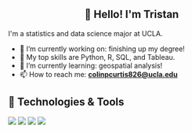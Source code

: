 <h2 align="center">👋 Hello! I'm Tristan</h2>

I'm a statistics and data science major at UCLA.

- 🔭 I’m currently working on: finishing up my degree!
- 🔬 My top skills are Python, R, SQL, and Tableau.
- 🌱 I’m currently learning: geospatial analysis!
- 📫 How to reach me: **[colinpcurtis826@ucla.edu](mailto:colinpcurtis826@ucla.edu)**

## 🔧 Technologies & Tools

![](https://img.shields.io/badge/AWS-%23FF9900.svg?style=for-the-badge&logo=amazon-aws&logoColor=white)
![](https://img.shields.io/badge/python-3670A0?style=for-the-badge&logo=python&logoColor=ffdd54)
![](https://img.shields.io/badge/PyTorch%20-%23EE4C2C.svg?&style=for-the-badge&logo=PyTorch&logoColor=white)
![](https://img.shields.io/badge/git%20-%23F05033.svg?&style=for-the-badge&logo=git&logoColor=white)
